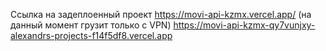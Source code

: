 Ссылка на задеплоенный проект https://movi-api-kzmx.vercel.app/ (на данный момент грузит только с VPN)
https://movi-api-kzmx-qy7vunjxy-alexandrs-projects-f14f5df8.vercel.app
